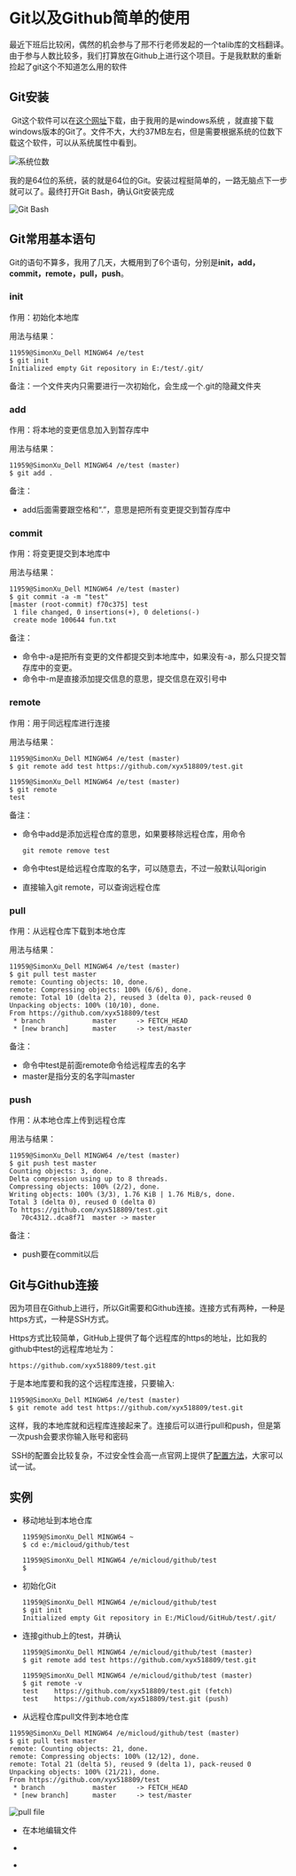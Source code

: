 # Git以及Github简单的使用

​	最近下班后比较闲，偶然的机会参与了邢不行老师发起的一个talib库的文档翻译。由于参与人数比较多，我们打算放在Github上进行这个项目。于是我默默的重新捡起了git这个不知道怎么用的软件

## Git安装

​	Git这个软件可以在[这个网址]([https://git-scm.com)下载，由于我用的是windows系统 ，就直接下载windows版本的Git了。文件不大，大约37MB左右，但是需要根据系统的位数下载这个软件，可以从系统属性中看到。

![系统位数](系统位数.jpg)

​	我的是64位的系统，装的就是64位的Git。安装过程挺简单的，一路无脑点下一步就可以了。最终打开Git Bash，确认Git安装完成

![Git Bash](GitBash.jpg)

## Git常用基本语句

​	Git的语句不算多，我用了几天，大概用到了6个语句，分别是**init，add，commit，remote，pull，push**。

### init

作用：初始化本地库

用法与结果：

```shell
11959@SimonXu_Dell MINGW64 /e/test
$ git init
Initialized empty Git repository in E:/test/.git/
```

备注：一个文件夹内只需要进行一次初始化，会生成一个.git的隐藏文件夹

### add

作用：将本地的变更信息加入到暂存库中

用法与结果：

```shell
11959@SimonXu_Dell MINGW64 /e/test (master)
$ git add .
```

备注：

* add后面需要跟空格和“.”，意思是把所有变更提交到暂存库中

### commit

作用：将变更提交到本地库中

用法与结果：

```git
11959@SimonXu_Dell MINGW64 /e/test (master)
$ git commit -a -m "test"
[master (root-commit) f70c375] test
 1 file changed, 0 insertions(+), 0 deletions(-)
 create mode 100644 fun.txt
```

备注：

 * 命令中-a是把所有变更的文件都提交到本地库中，如果没有-a，那么只提交暂存库中的变更。
 * 命令中-m是直接添加提交信息的意思，提交信息在双引号中

### remote

作用：用于同远程库进行连接

用法与结果：

```shell
11959@SimonXu_Dell MINGW64 /e/test (master)
$ git remote add test https://github.com/xyx518809/test.git

11959@SimonXu_Dell MINGW64 /e/test (master)
$ git remote
test
```

备注：

* 命令中add是添加远程仓库的意思，如果要移除远程仓库，用命令

  ```shell
  git remote remove test
  ```

* 命令中test是给远程仓库取的名字，可以随意去，不过一般默认叫origin

* 直接输入git remote，可以查询远程仓库

### pull

作用：从远程仓库下载到本地仓库

用法与结果：

```shell
11959@SimonXu_Dell MINGW64 /e/test (master)
$ git pull test master
remote: Counting objects: 10, done.
remote: Compressing objects: 100% (6/6), done.
remote: Total 10 (delta 2), reused 3 (delta 0), pack-reused 0
Unpacking objects: 100% (10/10), done.
From https://github.com/xyx518809/test
 * branch            master     -> FETCH_HEAD
 * [new branch]      master     -> test/master
```

备注：

* 命令中test是前面remote命令给远程库去的名字
* master是指分支的名字叫master

### push

作用：从本地仓库上传到远程仓库

用法与结果：

```shell
11959@SimonXu_Dell MINGW64 /e/test (master)
$ git push test master
Counting objects: 3, done.
Delta compression using up to 8 threads.
Compressing objects: 100% (2/2), done.
Writing objects: 100% (3/3), 1.76 KiB | 1.76 MiB/s, done.
Total 3 (delta 0), reused 0 (delta 0)
To https://github.com/xyx518809/test.git
   70c4312..dca8f71  master -> master
```

备注：

* push要在commit以后

## Git与Github连接

​	因为项目在Github上进行，所以Git需要和Github连接。连接方式有两种，一种是https方式，一种是SSH方式。

​	Https方式比较简单，GitHub上提供了每个远程库的https的地址，比如我的github中test的远程库地址为：

```php+HTML
https://github.com/xyx518809/test.git
```

于是本地库要和我的这个远程库连接，只要输入:

```shell
11959@SimonXu_Dell MINGW64 /e/test (master)
$ git remote add test https://github.com/xyx518809/test.git
```

这样，我的本地库就和远程库连接起来了。连接后可以进行pull和push，但是第一次push会要求你输入账号和密码

​	SSH的配置会比较复杂，不过安全性会高一点官网上提供了[配置方法](https://help.github.com/articles/connecting-to-github-with-ssh/)，大家可以试一试。

## 实例

* 移动地址到本地仓库

  ```shell
  11959@SimonXu_Dell MINGW64 ~
  $ cd e:/micloud/github/test

  11959@SimonXu_Dell MINGW64 /e/micloud/github/test
  $
  ```


* 初始化Git

  ```shell
  11959@SimonXu_Dell MINGW64 /e/micloud/github/test
  $ git init
  Initialized empty Git repository in E:/MiCloud/GitHub/test/.git/
  ```

* 连接github上的test，并确认

  ```shell
  11959@SimonXu_Dell MINGW64 /e/micloud/github/test (master)
  $ git remote add test https://github.com/xyx518809/test.git

  11959@SimonXu_Dell MINGW64 /e/micloud/github/test (master)
  $ git remote -v
  test    https://github.com/xyx518809/test.git (fetch)
  test    https://github.com/xyx518809/test.git (push)
  ```

*  从远程仓库pull文件到本地仓库

  ```shell
  11959@SimonXu_Dell MINGW64 /e/micloud/github/test (master)
  $ git pull test master
  remote: Counting objects: 21, done.
  remote: Compressing objects: 100% (12/12), done.
  remote: Total 21 (delta 5), reused 9 (delta 1), pack-reused 0
  Unpacking objects: 100% (21/21), done.
  From https://github.com/xyx518809/test
   * branch            master     -> FETCH_HEAD
   * [new branch]      master     -> test/master
  ```

  ![pull file](pullfile.jpg)

*  在本地编辑文件

*  

* ​
